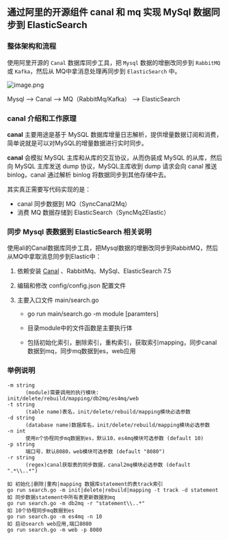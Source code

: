 ## 通过阿里的开源组件 canal 和 mq 实现 MySql 数据同步到 ElasticSearch

### 整体架构和流程

使用阿里开源的 `Canal` 数据库同步工具，把 `Mysql` 数据的增删改同步到 `RabbitMQ` 或 `Kafka`，然后从 MQ中拿消息处理再同步到 `ElasticSearch` 中。

![image.png](https://p3-juejin.byteimg.com/tos-cn-i-k3u1fbpfcp/6637b1fe94db4196ad160086c57c54fa~tplv-k3u1fbpfcp-watermark.image)

Mysql --> Canal --> MQ（RabbitMq/Kafka） --> ElasticSearch


### canal 介绍和工作原理

**canal** 主要用途是基于 MySQL 数据库增量日志解析，提供增量数据订阅和消费，简单说就是可以对MySQL的增量数据进行实时同步。

**canal** 会模拟 MySQL 主库和从库的交互协议，从而伪装成 MySQL 的从库，然后向 MySQL 主库发送 dump 协议，MySQL主库收到 dump 请求会向 canal 推送 binlog，canal 通过解析 binlog 将数据同步到其他存储中去。

其实真正需要写代码实现的是：

- canal 同步数据到 MQ（SyncCanal2Mq）
- 消费 MQ 数据存储到 ElasticSearch（SyncMq2Elastic）


### 同步 Mysql 表数据到 ElasticSearch 相关说明

​使用ali的Canal数据库同步工具，把Mysql数据的增删改同步到RabbitMQ，然后从MQ中拿取消息同步到Elastic中：

1. 依赖安装 [Canal](https://github.com/alibaba/canal) 、RabbitMq、MySql、ElasticSearch 7.5

2. 编辑和修改 config/config.json 配置文件

3. 主要入口文件 main/search.go

      - go run main/search.go -m module [paramters]

	- 目录module中的文件函数是主要执行体

	- 包括初始化索引，删除索引，重构索引，获取索引mapping，同步canal数据到mq，同步mq数据到es，web应用

### 举例说明

```
-m string
      (module)需要调用的执行模块: init/delete/rebuild/mapping/db2mq/es4mq/web
-t string
      (table name)表名，init/delete/rebuild/mapping模块必选参数
-d string
      (database name)数据库名，init/delete/rebuild/mapping模块必选参数
-n int
      使用n个协程同步mq数据到es，默认10，es4mq模块可选参数 (default 10)
-p string
      端口号，默认8080，web模块可选参数 (default "8080")
-r string
      (regex)canal获取表的同步数据，canal2mq模块必选参数 (default ".*\\..*")
```

```
如 初始化|删除|重构|mapping 数据库statement的表track索引
go run search.go -m init|delete|rebuild|mapping -t track -d statement
如 同步数据statement中所有表更新数据到mq
go run search.go -m db2mq -r "statement\\..*"
如 10个协程同步mq数据到es
go run search.go -m es4mq -n 10
如 启动search web应用,端口8080
go run search.go -m web -p 8080
```

